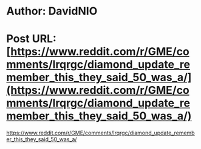 # Author: DavidNIO
# Post URL: [https://www.reddit.com/r/GME/comments/lrqrgc/diamond_update_remember_this_they_said_50_was_a/](https://www.reddit.com/r/GME/comments/lrqrgc/diamond_update_remember_this_they_said_50_was_a/)


https://www.reddit.com/r/GME/comments/lrqrgc/diamond_update_remember_this_they_said_50_was_a/